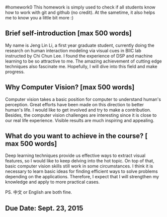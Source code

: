 #homework0
This homework is simply used to check if all students know how to work with git and github (no credit).
At the sametime, it also helps me to know you a little bit more :)

## Brief self-introduction [max 500 words]
My name is Jeng Lin Li, a first year graduate student, currently doing the research on human interaction modeling via visual cues in BIIC lab instructed by Chi Chun Lee. I found the experience of DSP and machine learning to be so attractive to me. The amazing achievement of cutting edge techniques also fascinate me. Hopefully, I will dive into this field and make progress.

## Why Computer Vision? [max 500 words]
Computer vision takes a basic position for computer to understand human's perception. Great efforts have been made on this direction to better human's life. I would like to get involved and try to make a contribution. Besides, the computer vision challenges are interesting since it is close to our real life experience. Visible results are much inspiring and appealing.

## What do you want to achieve in the course? [ max 500 words]
Deep learning techniques provide us effective ways to extract visual features, so I would like to keep delving into the hot topic. On top of that, basic computer vision skills still work in some circumstances. I think it is necessary to learn basic ideas for finding efficient ways to solve problems depending on the applications. Therefore, I expect that I will strengthen my knowledge and apply to more practical cases.

PS. 中文 or English are both fine.

## Due Date: Sept. 23, 2015
